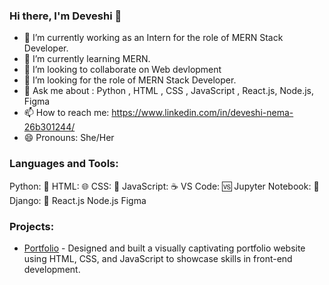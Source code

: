 ### Hi there, I'm Deveshi 👋

- 🔭 I’m currently working as an Intern for the role of MERN Stack Developer.
- 🌱 I’m currently learning MERN.
- 👯 I’m looking to collaborate on Web devlopment
- 🤔 I’m looking for the role of MERN Stack Developer.
- 💬 Ask me about : Python , HTML , CSS , JavaScript , React.js, Node.js, Figma 
- 📫 How to reach me: https://www.linkedin.com/in/deveshi-nema-26b301244/
- 😄 Pronouns: She/Her

### Languages and Tools:

Python: 🐍
HTML: 🌐
CSS: 🎨
JavaScript: ☕
VS Code: 🆚
Jupyter Notebook: 📒
Django: 🎸
React.js
Node.js
Figma


### Projects:

- [Portfolio](https://deveshi-portfolio.vercel.app/) - Designed and built a visually captivating portfolio website using HTML, CSS, and JavaScript to showcase skills in front-end development.



